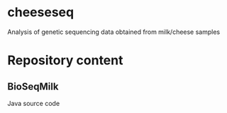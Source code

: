 cheeseseq
=========

Analysis of genetic sequencing data obtained from milk/cheese samples

Repository content
==================

BioSeqMilk
----------

Java source code 
